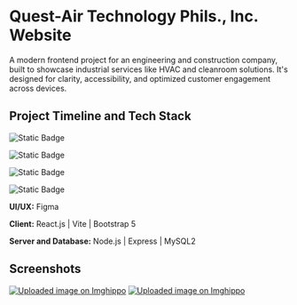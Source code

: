 
# Quest-Air Technology Phils., Inc. Website 
A modern frontend project for an engineering and construction company, built to showcase industrial services like HVAC and cleanroom solutions. It's designed for clarity, accessibility, and optimized customer engagement across devices.


## Project Timeline and Tech Stack


![Static Badge](https://img.shields.io/badge/Completed-green?style=plastic&logo=figma&logoColor=black&label=Phase%201%3A%20UI%2FUX&labelColor=white)

![Static Badge](https://img.shields.io/badge/Completed-green?style=plastic&logo=react&logoColor=white&label=Phase%202%3A%20Front-end&labelColor=darkcyan)

![Static Badge](https://img.shields.io/badge/In%20Progress-orange?style=plastic&logo=node.js&logoColor=white&label=Phase%203%3A%20Back-end%20and%20Database&labelColor=dark)

![Static Badge](https://img.shields.io/badge/TBA-red?style=plastic&logo=googlechrome&logoColor=white&label=Phase%204%3A%20Deployment&labelColor=dark)


**UI/UX:** Figma

**Client:** React.js | Vite | Bootstrap 5

**Server and Database:** Node.js | Express | MySQL2

## Screenshots
<a href="https://i.imghippo.com/files/GZRH1059eVY.png" target="_blank" rel="noopener"><img src="https://i.imghippo.com/files/GZRH1059eVY.png" alt="Uploaded image on Imghippo" border="0"></a>
<a href="https://i.imghippo.com/files/jELc9056DqY.png" target="_blank" rel="noopener"><img src="https://i.imghippo.com/files/jELc9056DqY.png" alt="Uploaded image on Imghippo" border="0"></a>


